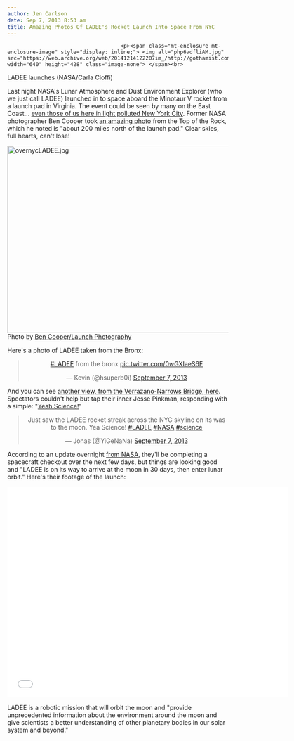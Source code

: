 ```yaml
---
author: Jen Carlson
date: Sep 7, 2013 8:53 am
title: Amazing Photos Of LADEE's Rocket Launch Into Space From NYC
---
```


	
										<p><span class="mt-enclosure mt-enclosure-image" style="display: inline;"> <img alt="php6vdfliAM.jpg" src="https://web.archive.org/web/20141214122207im_/http://gothamist.com/attachments/arts_jen/php6vdfliAM.jpg" width="640" height="428" class="image-none"> </span><br>
<span class="photo_caption">LADEE launches (NASA/Carla Cioffi)</span></p>

<p>Last night NASA&apos;s Lunar Atmosphere and Dust Environment Explorer (who we just call LADEE) launched in to space aboard the Minotaur V rocket from a launch pad in Virginia. The event could be seen by many on the East Coast... <a href="https://web.archive.org/web/20141214122207/http://gothamist.com/2013/09/05/well_be_able_to_see_a_rocket_in_the.php">even those of us here in light polluted New York City</a>.  Former NASA photographer Ben Cooper took <a href="https://web.archive.org/web/20141214122207/http://www.launchphotography.com/LADEE.html">an amazing photo</a> from the Top of the Rock, which he noted is &quot;about 200 miles north of the launch pad.&quot; Clear skies, full hearts, can&apos;t lose!</p>

<p><span class="mt-enclosure mt-enclosure-image" style="display: inline;"> <img alt="overnycLADEE.jpg" src="https://web.archive.org/web/20141214122207im_/http://gothamist.com/attachments/arts_jen/overnycLADEE.jpg" width="640" height="426" class="image-none"> </span><br>
<span class="photo_caption">Photo by <a href="https://web.archive.org/web/20141214122207/http://www.launchphotography.com/">Ben Cooper/Launch Photography</a></span></p>

<p>Here&apos;s a photo of LADEE taken from the Bronx:</p>

<center><blockquote class="twitter-tweet"><p><a href="https://web.archive.org/web/20141214122207/https://twitter.com/search?q=%23LADEE&amp;src=hash">#LADEE</a> from the bronx <a href="https://web.archive.org/web/20141214122207/http://t.co/0wGXIaeS6F">pic.twitter.com/0wGXIaeS6F</a></p>&#x2014; Kevin (@hsuperb0i) <a href="https://web.archive.org/web/20141214122207/https://twitter.com/hsuperb0i/statuses/376196274397016064">September 7, 2013</a></blockquote>
<script async src="//web.archive.org/web/20141214122207js_/http://platform.twitter.com/widgets.js" charset="utf-8"></script></center>

<p>And you can see <a href="https://web.archive.org/web/20141214122207/http://www.flickr.com/photos/68599456@N00/9688543899/">another view, from the Verrazano-Narrows Bridge, here</a>. Spectators couldn&apos;t help but tap their inner Jesse Pinkman, responding with a simple: &quot;<a href="https://web.archive.org/web/20141214122207/http://www.youtube.com/watch?v=eQR1r1KTjaE">Yeah Science!</a>&quot;</p>

<center><blockquote class="twitter-tweet"><p>Just saw the LADEE rocket streak across the NYC skyline on its was to the moon. Yea Science! <a href="https://web.archive.org/web/20141214122207/https://twitter.com/search?q=%23LADEE&amp;src=hash">#LADEE</a> <a href="https://web.archive.org/web/20141214122207/https://twitter.com/search?q=%23NASA&amp;src=hash">#NASA</a> <a href="https://web.archive.org/web/20141214122207/https://twitter.com/search?q=%23science&amp;src=hash">#science</a></p>&#x2014; Jonas (@YiGeNaNa) <a href="https://web.archive.org/web/20141214122207/https://twitter.com/YiGeNaNa/statuses/376193868573593601">September 7, 2013</a></blockquote>
<script async src="//web.archive.org/web/20141214122207js_/http://platform.twitter.com/widgets.js" charset="utf-8"></script></center>

<p>According to an update overnight <a href="https://web.archive.org/web/20141214122207/http://www.nasa.gov/mission_pages/ladee/main/index.html#.UisZFGTuUdg">from NASA</a>, they&apos;ll be completing a spacecraft checkout over the next few days, but things are looking good and &quot;LADEE is on its way to arrive at the moon in 30 days, then enter lunar orbit.&quot; Here&apos;s their footage of the launch:</p>

<p><iframe width="640" height="480" src="//web.archive.org/web/20141214122207if_/http://www.youtube.com/embed/hf0SIRxXvRo" frameborder="0" allowfullscreen></iframe></p>

<p>LADEE is a robotic mission that will orbit the moon and &quot;provide unprecedented information about the environment around the moon and give scientists a better understanding of other planetary bodies in our solar system and beyond.&quot;</p>					
										
									
				